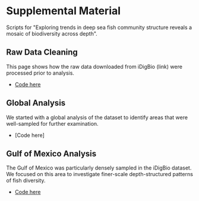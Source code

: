 # Supplemental Material
Scripts for "Exploring trends in deep sea fish community structure reveals a mosaic of biodiversity across depth".

## Raw Data Cleaning
This page shows how the raw data downloaded from iDigBio (link) were processed prior to analysis.
* [Code here](https://github.com/hannahlowens/deep-fish/blob/main/RawDataCleaning.Rmd)

## Global Analysis
We started with a global analysis of the dataset to identify areas that were well-sampled for further examination.
* [Code here]

## Gulf of Mexico Analysis
The Gulf of Mexico was particularly densely sampled in the iDigBio dataset. We focused on this area to investigate finer-scale depth-structured patterns of fish diversity.  
* [Code here](https://github.com/hannahlowens/deep-fish/blob/main/GOM_Biodiversity.Rmd)

